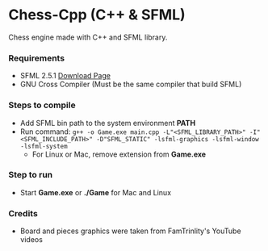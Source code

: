 # Chess-Cpp (C++ & SFML)

Chess engine made with C++ and SFML library.

### Requirements
- SFML 2.5.1 [Download Page]()
- GNU Cross Compiler (Must be the same compiler that build SFML)

### Steps to compile
- Add SFML bin path to the system environment **PATH**
- Run command: `g++ -o Game.exe main.cpp -L"<SFML_LIBRARY_PATH>" -I"<SFML_INCLUDE_PATH>" -D"SFML_STATIC" -lsfml-graphics -lsfml-window -lsfml-system`
  - For Linux or Mac, remove extension from **Game.exe**

### Step to run
- Start **Game.exe** or **./Game** for Mac and Linux

### Credits
- Board and pieces graphics were taken from FamTrinlity's YouTube videos
